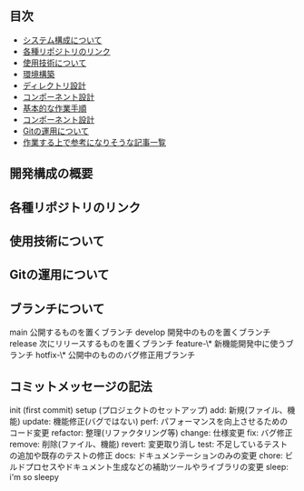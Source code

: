 ## 目次
- [システム構成について](#system-configuration)
- [各種リポジトリのリンク](#repository)
- [使用技術について](#technology-used)
- [環境構築]()
- [ディレクトリ設計]()
- [コンポーネント設計]()
- [基本的な作業手順]()
- [コンポーネント設計]()
- [Gitの運用について]()
- [作業する上で参考になりそうな記事一覧]()

<h2 id="system-configuration">開発構成の概要</h2>
<h2 id="repository">各種リポジトリのリンク</h2>
<h2 id="technology-used">使用技術について</h2>

## Gitの運用について
<h2 id="branch">ブランチについて</h2>
main 公開するものを置くブランチ
develop 開発中のものを置くブランチ
release 次にリリースするものを置くブランチ
feature-\* 新機能開発中に使うブランチ
hotfix-\* 公開中のもののバグ修正用ブランチ

<h2 id="commit-message">コミットメッセージの記法</h2>
init (first commit)
setup (プロジェクトのセットアップ)
add: 新規(ファイル、機能)
update: 機能修正(バグではない)
perf: パフォーマンスを向上させるためのコード変更
refactor: 整理(リファクタリング等)
change: 仕様変更
fix: バグ修正
remove: 削除(ファイル、機能)
revert: 変更取り消し
test: 不足しているテストの追加や既存のテストの修正
docs: ドキュメンテーションのみの変更
chore: ビルドプロセスやドキュメント生成などの補助ツールやライブラリの変更
sleep: i'm so sleepy
